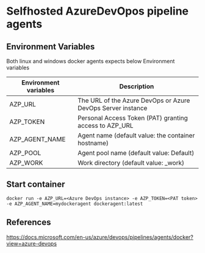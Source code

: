 # Selfhosted AzureDevOpos pipeline agents


## Environment Variables
Both linux and windows docker agents expects below Environment variables

Environment variables  | Description
  ------------- | -------------
AZP_URL  | The URL of the Azure DevOps or Azure DevOps Server instance
AZP_TOKEN  | Personal Access Token (PAT) granting access to AZP_URL
AZP_AGENT_NAME | Agent name (default value: the container hostname)
AZP_POOL | Agent pool name (default value: Default)
AZP_WORK | Work directory (default value: _work)

Start container
------------------
```docker run -e AZP_URL=<Azure DevOps instance> -e AZP_TOKEN=<PAT token> -e AZP_AGENT_NAME=mydockeragent dockeragent:latest```

References
------------------
https://docs.microsoft.com/en-us/azure/devops/pipelines/agents/docker?view=azure-devops
